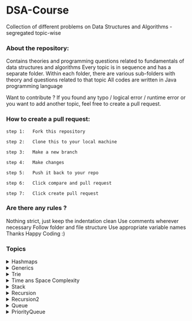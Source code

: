 # DSA-Course

Collection of different problems on Data Structures and Algorithms - segregated topic-wise

### About the repository:

Contains theories and programming questions related to fundamentals of data structures and
algorithms Every topic is in sequence and has a separate folder. Within each folder, there are
various sub-folders with theory and questions related to that topic All codes are written in Java
programming language

Want to contribute ? If you found any typo / logical error / runtime error or you want to add
another topic, feel free to create a pull request.

### How to create a pull request:

```
step 1:   Fork this repository

step 2:   Clone this to your local machine

step 3:   Make a new branch

step 4:   Make changes

step 5:   Push it back to your repo

step 6:   Click compare and pull request

step 7:   Click create pull request
```

### Are there any rules ?

Nothing strict, just keep the indentation clean Use comments wherever necessary Follow folder and
file structure Use appropriate variable names Thanks Happy Coding :)

### Topics

<details>
  <summary>Hashmaps</summary>
  <a href="https://github.com/SohamRatnaparkhi/DSA-Course/blob/master/hashmaps/ConsecutiveZeroSum.java">Longest consecutive zero sum subarray</a> <br>
  <a href="https://github.com/SohamRatnaparkhi/DSA-Course/blob/master/hashmaps/Intersection.java">Print intersection of two arrays</a> <br>
  <a href="https://github.com/SohamRatnaparkhi/DSA-Course/blob/master/hashmaps/KDifference.java">KDifference</a> <br>
  <a href="https://github.com/SohamRatnaparkhi/DSA-Course/blob/master/hashmaps/LongestSeq.java">Print longest consecutive sequence of numbers</a> <br>
  <a href="https://github.com/SohamRatnaparkhi/DSA-Course/blob/master/hashmaps/MaxFreq.java">Print highest frequency of a number in an array</a> <br>
  <a href="https://github.com/SohamRatnaparkhi/DSA-Course/blob/master/hashmaps/Pair0Sum.java">Print total amount of pairs of zeros</a> <br>
  <a href="https://github.com/SohamRatnaparkhi/DSA-Course/blob/master/hashmaps/UniqueChars.java">Print unique chars from string with duplicates</a> <br>
</details>
<details>
  <summary>Generics</summary>
  <a href="https://github.com/SohamRatnaparkhi/DSA-Course/blob/master/generics/Calculator.java">Calculator Program</a><br>
  <a href="https://github.com/SohamRatnaparkhi/DSA-Course/blob/master/generics/Number.java">Number in java</a><br>   
</details>
<details>
<summary>Trie</summary>
<a href="https://github.com/SohamRatnaparkhi/DSA-Course/blob/master/Trie/Trie.java">Trie</a><br>
<a href="https://github.com/SohamRatnaparkhi/DSA-Course/blob/master/Trie/TrieNode.java">Trie Node</a><br>
<a href="https://github.com/SohamRatnaparkhi/DSA-Course/blob/master/Trie/TrieUser.java">Trie User</a>
</details>
<details>
<summary>Time ans Space Complexity</summary>
<a href="https://github.com/SohamRatnaparkhi/DSA-Course/blob/master/TimeAndSpace/CountFreq.java">Count Freq</a><br>
<a href="https://github.com/SohamRatnaparkhi/DSA-Course/blob/master/TimeAndSpace/RotateArray.java">Rotate Array</a><br>
<a href="https://github.com/SohamRatnaparkhi/DSA-Course/blob/master/TimeAndSpace/Solution.java">Solution</a><br>
<a href="https://github.com/SohamRatnaparkhi/DSA-Course/blob/master/TimeAndSpace/TripletSum.java">Triplet Sum</a>
</details>
<details>
<summary>Stack</summary>
<a href="https://github.com/SohamRatnaparkhi/DSA-Course/blob/master/Stack/Stack.java">Stack</a><br>
<a href="https://github.com/SohamRatnaparkhi/DSA-Course/blob/master/Stack/BracketRemove.java"></a><br>
<a href="https://github.com/SohamRatnaparkhi/DSA-Course/blob/master/Stack/BracketRreversal.java"></a><br>
<a href="https://github.com/SohamRatnaparkhi/DSA-Course/blob/master/Stack/BracketsBalance.java"></a><br>
<a href="https://github.com/SohamRatnaparkhi/DSA-Course/blob/master/Stack/Node.java"></a><br>
<a href="https://github.com/SohamRatnaparkhi/DSA-Course/blob/master/Stack/RedundantBracketes.java"></a><br>
<a href="https://github.com/SohamRatnaparkhi/DSA-Course/blob/master/Stack/StockSpan.java"></a>
</details>
<details>
<summary>Recursion</summary>
<a href="https://github.com/SohamRatnaparkhi/DSA-Course/blob/master/Recursion/AB.java">AB</a><br>
<a href="https://github.com/SohamRatnaparkhi/DSA-Course/blob/master/Recursion/CombinationSum.java">Combination Sum</a><br>
<a href="https://github.com/SohamRatnaparkhi/DSA-Course/blob/master/Recursion/Dice.java">Dice</a><br>
<a href="https://github.com/SohamRatnaparkhi/DSA-Course/blob/master/Recursion/GeekoNacciNum.java">GeekoNacci Number</a><br>
<a href="https://github.com/SohamRatnaparkhi/DSA-Course/blob/master/Recursion/MergeSort.java">MergeSort</a><br>
<a href="https://github.com/SohamRatnaparkhi/DSA-Course/blob/master/Recursion/MinMax.java">Minimum and Maximum</a><br>
<a href="https://github.com/SohamRatnaparkhi/DSA-Course/blob/master/Recursion/NumPad.java">NumPad</a><br>
<a href="https://github.com/SohamRatnaparkhi/DSA-Course/blob/master/Recursion/LC1498.java">LC1498</a><br>
<a href="https://github.com/SohamRatnaparkhi/DSA-Course/blob/master/Recursion/NumberOfKsums.java">Number Of Ksums</a><br>
<a href="https://github.com/SohamRatnaparkhi/DSA-Course/blob/master/Recursion/Permutation.java">Permutation</a><br>
<a href="https://github.com/SohamRatnaparkhi/DSA-Course/blob/master/Recursion/PrimeSubseq.java">PrimeSubseq</a><br>
<a href="https://github.com/SohamRatnaparkhi/DSA-Course/blob/master/Recursion/SplitArray.java">SplitArray</a><br>
<a href="https://github.com/SohamRatnaparkhi/DSA-Course/blob/master/Recursion/Subsets.java">Subsets</a><br>
<a href="https://github.com/SohamRatnaparkhi/DSA-Course/blob/master/Recursion/SumTriangle.java">SumTriangle</a><br>
<a href="https://github.com/SohamRatnaparkhi/DSA-Course/blob/master/Recursion/binarySearch.java">Binary Search</a><br>
<a href="https://github.com/SohamRatnaparkhi/DSA-Course/blob/master/Recursion/checkSorted.java">Check Sorted</a><br>
<a href="https://github.com/SohamRatnaparkhi/DSA-Course/blob/master/Recursion/removeSuccesive.java">Remove Succesive</a><br>
<a href="https://github.com/SohamRatnaparkhi/DSA-Course/blob/master/Recursion/replaceChar.java">replaceChar</a><br>
<a href="https://github.com/SohamRatnaparkhi/DSA-Course/blob/master/Recursion/skipChar.java">skipChar.</a><br>
<a href="https://github.com/SohamRatnaparkhi/DSA-Course/blob/master/Recursion/skipStr.java">skipStr</a><br>
<a href="https://github.com/SohamRatnaparkhi/DSA-Course/blob/master/Recursion/starPattern.java">starPattern</a><br>
<a href="https://github.com/SohamRatnaparkhi/DSA-Course/blob/master/Recursion/rec1.pdf">recursion1 pdf</a>
</details>
<details>
<summary>Recursion2</summary>
<a href="https://github.com/SohamRatnaparkhi/DSA-Course/blob/master/Recursion2/Fact2.java">Fact2</a><br>
<a href="https://github.com/SohamRatnaparkhi/DSA-Course/blob/master/Recursion2/MinInArray.java">MinInArray</a><br>
<a href="https://github.com/SohamRatnaparkhi/DSA-Course/blob/master/Recursion2/NumpadCode.java">umpadCode</a><br>
<a href="https://github.com/SohamRatnaparkhi/DSA-Course/blob/master/Recursion2/PermutationsStr.java">PermutationsStr</a><br>
<a href="https://github.com/SohamRatnaparkhi/DSA-Course/blob/master/Recursion2/Subseqences.java">Subseqences</a><br>
<a href="https://github.com/SohamRatnaparkhi/DSA-Course/blob/master/Recursion2/SubsetSumK.java">SubsetSumK</a>
</details>
<details>
<summary>Queue</summary>
<a href="https://github.com/shivam-sharma7/DSA-Course/blob/master/Queue/QueueLL/Queue.java">Queue</a><br>
<a href="https://github.com/shivam-sharma7/DSA-Course/blob/master/Queue/QueueArray/Queue.java">Queue Array</a><br>
<a href="https://github.com/shivam-sharma7/DSA-Course/blob/master/Queue/QueueLL/Node.java">Queue Node</a><br>
</details>
<details>
<summary>PriorityQueue</summary>
<a href="https://github.com/shivam-sharma7/DSA-Course/blob/master/PriorityQueue/MinHeap/PriorityQueue.java">Priority Queue</a><br>
<a href="https://github.com/shivam-sharma7/DSA-Course/blob/master/PriorityQueue/MinHeap/Element.java">Element</a><br>
<a href="https://github.com/shivam-sharma7/DSA-Course/blob/master/PriorityQueue/MinHeap/User.java">User</a><br>
<a href="https://github.com/shivam-sharma7/DSA-Course/blob/master/PriorityQueue/HeapSort.java">HeapSort</a><br>
<a href="https://github.com/shivam-sharma7/DSA-Course/blob/master/PriorityQueue/Ticket.java">Ticket</a>
</details>